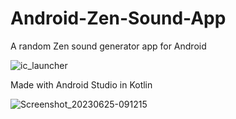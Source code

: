 # Android-Zen-Sound-App
A random Zen sound generator app for Android

![ic_launcher](https://github.com/lexterror/Android-Zen-Sound-App/assets/16135535/330b65dc-78e0-4068-bb17-34119355e7f1)


Made with Android Studio in Kotlin

![Screenshot_20230625-091215](https://github.com/lexterror/Android-Zen-Sound-App/assets/16135535/22e95c3b-3d57-43fe-94c2-11564f96b382)
